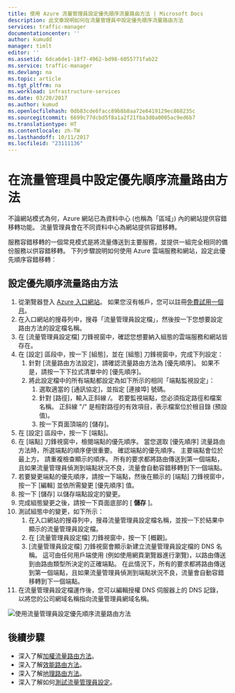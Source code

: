 ```yaml
---
title: 使用 Azure 流量管理員設定優先順序流量路由方法 | Microsoft Docs
description: 此文章說明如何在流量管理員中設定優先順序流量路由方法
services: traffic-manager
documentationcenter: ''
author: kumudd
manager: timlt
editor: ''
ms.assetid: 6dca6de1-18f7-4962-bd98-6055771fab22
ms.service: traffic-manager
ms.devlang: na
ms.topic: article
ms.tgt_pltfrm: na
ms.workload: infrastructure-services
ms.date: 03/20/2017
ms.author: kumud
ms.openlocfilehash: 0db83cde6facc89b8b8aa72e6419129ec868235c
ms.sourcegitcommit: 6699c77dcbd5f8a1a2f21fba3d0a0005ac9ed6b7
ms.translationtype: HT
ms.contentlocale: zh-TW
ms.lasthandoff: 10/11/2017
ms.locfileid: "23111136"
---
```

# <a name="configure-priority-traffic-routing-method-in-traffic-manager"></a>在流量管理員中設定優先順序流量路由方法

不論網站模式為何，Azure 網站已為資料中心 (也稱為「區域」) 內的網站提供容錯移轉功能。 流量管理員會在不同資料中心為網站提供容錯移轉。

服務容錯移轉的一個常見模式是將流量傳送到主要服務，並提供一組完全相同的備份服務以供容錯移轉。 下列步驟說明如何使用 Azure 雲端服務和網站，設定此優先順序容錯移轉︰

## <a name="to-configure-the-priority-traffic-routing-method"></a>設定優先順序流量路由方法

1. 從瀏覽器登入 [Azure 入口網站](http://portal.azure.com)。 如果您沒有帳戶，您可以註冊[免費試用一個月](https://azure.microsoft.com/free/)。 
2. 在入口網站的搜尋列中，搜尋「流量管理員設定檔」，然後按一下您想要設定路由方法的設定檔名稱。
3. 在 [流量管理員設定檔] 刀鋒視窗中，確認您想要納入組態的雲端服務和網站皆存在。
4. 在 [設定] 區段中，按一下 [組態]，並在 [組態] 刀鋒視窗中，完成下列設定：
    1. 針對 [流量路由方法設定]，請確認流量路由方法為 [優先順序]。 如果不是，請按一下下拉式清單中的 [優先順序]。
    2. 將此設定檔中的所有端點都設定為如下所示的相同「端點監視設定」：
        1. 選取適當的 [通訊協定]，並指定 [連接埠] 號碼。 
        2. 針對 [路徑]，輸入正斜線 */*。 若要監視端點，您必須指定路徑和檔案名稱。 正斜線 "/" 是相對路徑的有效項目，表示檔案位於根目錄 (預設值)。
        3. 按一下頁面頂端的 [儲存]。
5. 在 [設定] 區段中，按一下 [端點]。
6. 在 [端點] 刀鋒視窗中，檢閱端點的優先順序。 當您選取 [優先順序] 流量路由方法時，所選端點的順序便很重要。 確認端點的優先順序。  主要端點會位於最上方。 請重複檢查顯示的順序。 所有的要求都將路由傳送到第一個端點，且如果流量管理員偵測到端點狀況不良，流量會自動容錯移轉到下一個端點。 
7. 若要變更端點的優先順序，請按一下端點，然後在顯示的 [端點] 刀鋒視窗中，按一下 [編輯] 並依所需變更 [優先順序] 值。 
8. 按一下 [儲存] 以儲存端點設定的變更。
9. 完成組態變更之後，請按一下頁面底部的 [ **儲存** ]。
10. 測試組態中的變更，如下所示：
    1.  在入口網站的搜尋列中，搜尋流量管理員設定檔名稱，並按一下於結果中顯示的流量管理員設定檔。
    2.  在 [流量管理員設定檔] 刀鋒視窗中，按一下 [概觀]。
    3.  [流量管理員設定檔] 刀鋒視窗會顯示新建立流量管理員設定檔的 DNS 名稱。 這可由任何用戶端使用 (例如使用網頁瀏覽器進行瀏覽)，以路由傳送到由路由類型所決定的正確端點。 在此情況下，所有的要求都將路由傳送到第一個端點，且如果流量管理員偵測到端點狀況不良，流量會自動容錯移轉到下一個端點。
11. 在流量管理員設定檔運作後，您可以編輯授權 DNS 伺服器上的 DNS 記錄，以將您的公司網域名稱指向流量管理員網域名稱。

![使用流量管理員設定優先順序流量路由方法][1]

## <a name="next-steps"></a>後續步驟


- 深入了解[加權流量路由方法](traffic-manager-configure-weighted-routing-method.md)。
- 深入了解[效能路由方法](traffic-manager-configure-performance-routing-method.md)。
- 深入了解[地理路由方法](traffic-manager-configure-geographic-routing-method.md)。
- 深入了解如何[測試流量管理員設定](traffic-manager-testing-settings.md)。

<!--Image references-->
[1]: ./media/traffic-manager-priority-routing-method/traffic-manager-priority-routing-method.png